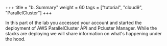 +++
title = "b. Summary"
weight = 60
tags = ["tutorial", "cloud9", "ParallelCluster"]
+++

In this part of the lab you accessed your account and started the deployment of AWS ParallelCluster API and Pcluster Manager. While the stacks are deploying we will share information on what's happening under the hood.
